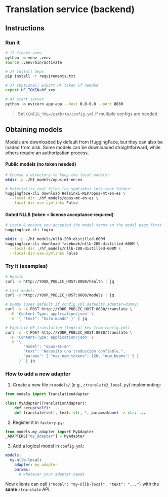 # Translation service (backend)

## Instructions

### Run it

```bash
# 1) Create venv
python -m venv .venv
source .venv/bin/activate

# 2) Install deps
pip install -r requirements.txt

# 3) (Optional) Export HF token if needed
export HF_TOKEN=hf_xxx

# 4) Start server
python -m uvicorn app:app --host 0.0.0.0 --port 8080
```

> Set `CONFIG_YML=/path/to/config.yml` if multiple configs are needed.


## Obtaining models

Models are downloaded by default from HuggingFace, but they can also be loaded from disk. Some models can be downloaded straightforward, while others require an authorization process.

#### Public models (no token needed)

~~~bash
# Choose a directory to keep the local models:
mkdir -p ./hf_models/opus-mt-en-es

# Materialize real files (no symlinks) into that folder:
huggingface-cli download Helsinki-NLP/opus-mt-en-es \
  --local-dir ./hf_models/opus-mt-en-es \
  --local-dir-use-symlinks False
~~~

#### Gated NLLB (token + license acceptance required)

~~~bash
# Login & ensure you accepted the model terms on the model page first
huggingface-cli login

mkdir -p ./hf_models/nllb-200-distilled-600M
huggingface-cli download facebook/nllb-200-distilled-600M \
  --local-dir ./hf_models/nllb-200-distilled-600M \
  --local-dir-use-symlinks False
~~~

### Try it (examples)

```bash
# Health
curl -s http://YOUR_PUBLIC_HOST:8080/health | jq

# List models
curl -s http://YOUR_PUBLIC_HOST:8080/models | jq

# Dummy (uses default if config.yml defaults.adapter=dummy)
curl -s -X POST http://YOUR_PUBLIC_HOST:8080/translate \
  -H 'Content-Type: application/json' \
  -d '{ "text": "hola mundo" }' | jq

# Explicit HF translation (logical key from config.yml)
curl -s -X POST http://YOUR_PUBLIC_HOST:8080/translate \
  -H 'Content-Type: application/json' \
  -d '{
        "model": "opus-es-en",
        "text": "Necesito una traducción confiable.",
        "params": { "max_new_tokens": 120, "num_beams": 5 }
      }' | jq
```


### How to add a new adapter

1. Create a new file in `models/` (e.g., `ctranslate2_local.py`) implementing:

```python
from models import TranslationAdapter

class MyAdapter(TranslationAdapter):
    def setup(self): ...
    def translate(self, text: str, *, params=None) -> str: ...
```

2. Register it in `factory.py`:

```python
from models.my_adapter import MyAdapter
_ADAPTERS["my_adapter"] = MyAdapter
```

3. Add a logical model in `config.yml`:

```yaml
models:
  my-nllb-local:
    adapter: my_adapter
    params:
      # whatever your adapter needs
```

Now clients can call `{"model": "my-nllb-local", "text": "..."}` with the **same** `/translate` API.